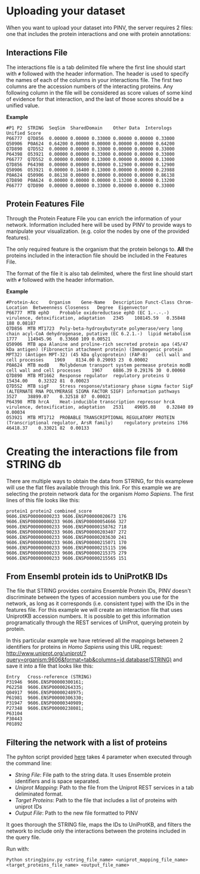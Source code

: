 Uploading your dataset
======

When you want to upload your dataset into PINV, the server requires 2 files: one that includes the protein interactions and one with protein annotations:

Interactions File
------

The interactions file is a tab delimited file where the first line should start with ```#``` followed with the header information. 
The header is used to specify the names of each of the columns in your interactions file. 
The first two columns are the accession numbers of the interacting proteins.
Any following column in the file will be considered as score values of some kind of evidence for that interaction, and the last of those scores should be a unified value.

**Example**
```
#P1	P2	STRING	SeqSim	SharedDomain	Other Data	Interologs	Unified Score
P66777	Q7D856	0.00000	0.00000	0.33000	0.00000	0.00000	0.33000
Q50906	P0A624	0.64200	0.00000	0.00000	0.00000	0.00000	0.64200
Q7D890	Q7D5S2	0.00000	0.00000	0.33000	0.00000	0.00000	0.33000
P64398	O53921	0.00000	0.00000	0.33000	0.00000	0.00000	0.33000
P66777	Q7D5S2	0.00000	0.00000	0.13000	0.00000	0.00000	0.13000
Q7D856	P64398	0.00000	0.00000	0.00000	0.12900	0.00000	0.12900
Q50906	O53921	0.00000	0.16400	0.13000	0.00000	0.00000	0.23988
P0A624	Q50906	0.86138	0.00000	0.00000	0.00000	0.00000	0.86138
Q7D890	P0A624	0.00000	0.00000	0.00000	0.13200	0.00000	0.13200
P66777	Q7D890	0.00000	0.00000	0.33000	0.00000	0.00000	0.33000
``` 

Protein Features File
------

Through the Protein Feature File you can enrich the information of your network. Information included here will be used by PINV to provide ways to manipulate your visualization. (e.g. color the nodes by one of the provided features).

The only required feature is the organism that the protein belongs to. **All** the proteins included in the interaction file should be included in the Features File.

The format of the file it is also tab delimited, where the first line should start with ```#``` followed with the header information.

**Example**
```
#Protein-Acc	Organism	Gene-Name	Description	Funct-Class	Chrom-Location	Betweenness	Closeness	Degree	Eigenvector
P66777	MTB	ephD	Probable oxidoreductase ephD (EC 1.-.-.-)	virulence, detoxification, adaptation	2345	108145.59	0.35848	188	0.08187
Q7D856	MTB	MT1723	Poly-beta-hydroxybutyrate polymerase/very long chain acyl-CoA dehydrogenase, putative (EC 6.2.1.-)	lipid metabolism	1777	114945.96	0.33660	109	0.00521
Q50906	MTB	apa	Alanine and proline-rich secreted protein apa (45/47 kDa antigen) (Fibronectin attachment protein) (Immunogenic protein MPT32) (Antigen MPT-32) (45 kDa glycoprotein) (FAP-B)	cell wall and cell processes	1969	8134.00	0.29093	23	0.00002
P0A624	MTB	modB	Molybdenum transport system permease protein modB	cell wall and cell processes	1967	6886.39	0.29176	30	0.00060
Q7D890	MTB	MT1662	Response regulator	regulatory proteins	U	15434.00	0.32322	81	0.00023
Q7D5S2	MTB	sigF	Stress response/stationary phase sigma factor SigF (ALTERNATE RNA POLYMERASE SIGMA FACTOR SIGF)	information pathways	3527	38899.07	0.32518	87	0.00021
P64398	MTB	hrcA	Heat-inducible transcription repressor hrcA	virulence, detoxification, adaptation	2531	49695.08	0.32840	89	0.00034
O53921	MTB	MT1712	PROBABLE TRANSCRIPTIONAL REGULATORY PROTEIN (Transcriptional regulator, ArsR family)	regulatory proteins	1766	46418.37	0.33021	82	0.00133
```


Creating the interactions file from STRING db
======

There are multiple ways to obtain the data from STRING, for this examplewe will use the flat files available through this link. 
For this example we are selecting the protein network data for the organism *Homo Sapiens*. 
The first lines of this file looks like this:

```
protein1 protein2 combined_score
9606.ENSP00000000233 9606.ENSP00000020673 176
9606.ENSP00000000233 9606.ENSP00000054666 327
9606.ENSP00000000233 9606.ENSP00000158762 718
9606.ENSP00000000233 9606.ENSP00000203407 272
9606.ENSP00000000233 9606.ENSP00000203630 241
9606.ENSP00000000233 9606.ENSP00000215071 170
9606.ENSP00000000233 9606.ENSP00000215115 196
9606.ENSP00000000233 9606.ENSP00000215375 279
9606.ENSP00000000233 9606.ENSP00000215565 151
```


From Ensembl protein ids to UniProtKB IDs
------
The file that STRING provides contains Ensemble Protein IDs, PINV doesn't discriminate between the types of accession numbers you use for the network, as long as it corresponds (i.e. consistent type) with the IDs in the features file. 
For this example we will create an interaction file that uses UniprotKB accession numbers. 
It is possible to get this information programatically through the REST services of UniProt, querying protein by protein.
 
In this particular example we have retrieved all the mappings between 2 identifiers for proteins in *Homo Sapiens* using this URL request: http://www.uniprot.org/uniprot/?query=organism:9606&format=tab&columns=id,database(STRING) and save it into a file that looks like this:

```
Entry	Cross-reference (STRING)
P31946	9606.ENSP00000300161;
P62258	9606.ENSP00000264335;
Q04917	9606.ENSP00000248975;
P61981	9606.ENSP00000306330;
P31947	9606.ENSP00000340989;
P27348	9606.ENSP00000238081;
P63104	
P30443	
P01892	
```

Filtering the network with a list of proteins
-----

The pyhton script provided [here](string2pinv.py) takes 4 parameter when executed through the command line:
 * *String File*: File path to the string data. It uses Ensemble protein identifiers and is space separated.
 * *Uniprot Mapping*: Path to the file from the Uniprot REST services in a tab deliminated format.
 * *Target Proteins*: Path to the file that includes a list of proteins with uniprot IDs
 * *Output File*: Path to the new file formatted to PINV

It goes thorough the STRING file, maps the IDs to UniProtKB, and filters the network to include only the interactions between the proteins included in the query file.

Run with:
```
Python string2pinv.py <string_file_name> <uniprot_mapping_file_name> <target_proteins_file_name> <output_file_name>     
```